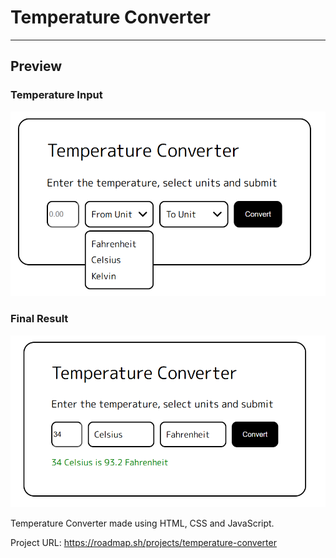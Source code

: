 # Temperature Converter
---

## Preview

### Temperature Input

<img src="./image-1.png">

### Final Result

<img src="./image-2.png">

Temperature Converter made using HTML, CSS and JavaScript.

Project URL: https://roadmap.sh/projects/temperature-converter